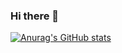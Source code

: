 ### Hi there 👋
[![Anurag's GitHub stats](https://github-readme-stats.vercel.app/api?username=i7eo&count_private=true&show_icons=true&theme=nightowl)](https://github.com/anuraghazra/github-readme-stats)

<!--
**i7eo/i7eo** is a ✨ _special_ ✨ repository because its `README.md` (this file) appears on your GitHub profile.

Here are some ideas to get you started:

- 🔭 I’m currently working on ...
- 🌱 I’m currently learning ...
- 👯 I’m looking to collaborate on ...
- 🤔 I’m looking for help with ...
- 💬 Ask me about ...
- 📫 How to reach me: ...
- 😄 Pronouns: ...
- ⚡ Fun fact: ...
-->

